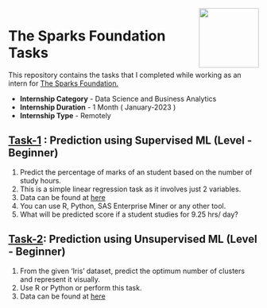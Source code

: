 <img align = right height = 120 width = 120 src = https://www.thesparksfoundationsingapore.org/images/logo_small.png>

#  The Sparks Foundation Tasks


This repository contains the tasks that I completed while working as an intern for [The Sparks Foundation.](https://www.thesparksfoundationsingapore.org/)
- **Internship Category** - Data Science and Business Analytics
- **Internship Duration** - 1 Month ( January-2023 )
- **Internship Type** - Remotely

## [Task-1](https://github.com/alim9hamed/the-sparks-foundation-tasks/blob/ec46a651688940e4cfbfa8fcfccbf8b94f14dbad/task1_linear_regression.ipynb) : Prediction using Supervised ML (Level - Beginner)

1. Predict the percentage of marks of an student based on the number of study hours.
2. This is a simple linear regression task as it involves just 2 variables.
3. Data can be found at [here](http://bit.ly/w-data)
4. You can use R, Python, SAS Enterprise Miner or any other tool.
5. What will be predicted score if a student studies for 9.25 hrs/ day?
   
 ##  [Task-2](https://github.com/alim9hamed/the-sparks-foundation-tasks/blob/dbf08ca0f62f6b8a0fa7028f4b34231fb12e33a9/task2_clustering.ipynb): Prediction using Unsupervised ML (Level - Beginner)

1. From the given ‘Iris’ dataset, predict the optimum number of clusters and represent it visually.
2. Use R or Python or perform this task.
3. Data can be found at [here](https://bit.ly/3kXTdox)
